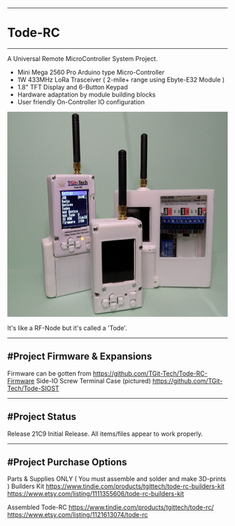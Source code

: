 -----------------------------------------------------------------------------------
# Tode-RC
-----------------------------------------------------------------------------------
A Universal Remote MicroController System Project.

- Mini Mega 2560 Pro Arduino type Micro-Controller
- 1W 433MHz LoRa Trasceiver ( 2-mile+ range using Ebyte-E32 Module )
- 1.8" TFT Display and 6-Button Keypad
- Hardware adaptation by module building blocks
- User friendly On-Controller IO configuration

<img src="./pics/Final.JPG" height="469" width="660">

It's like a RF-Node but it's called a 'Tode'.

-----------------------------------------------------------------------------------
#Project Firmware & Expansions
-----------------------------------------------------------------------------------
Firmware can be gotten from https://github.com/TGit-Tech/Tode-RC-Firmware
Side-IO Screw Terminal Case (pictured) https://github.com/TGit-Tech/Tode-SIOST

-----------------------------------------------------------------------------------
#Project Status
-----------------------------------------------------------------------------------
Release 21C9
Initial Release.  All items/files appear to work properly.

-----------------------------------------------------------------------------------
#Project Purchase Options
-----------------------------------------------------------------------------------
Parts & Supplies ONLY ( You must assemble and solder and make 3D-prints )
Builders Kit
https://www.tindie.com/products/tgittech/tode-rc-builders-kit
https://www.etsy.com/listing/1111355606/tode-rc-builders-kit

Assembled Tode-RC
https://www.tindie.com/products/tgittech/tode-rc/
https://www.etsy.com/listing/1121613074/tode-rc
